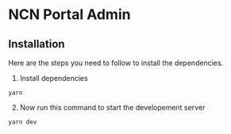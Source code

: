 # NCN Portal Admin

## Installation
Here are the steps you need to follow to install the dependencies.

1. Install dependencies

```
yarn
```

2. Now run this command to start the developement server

```
yarn dev
```
